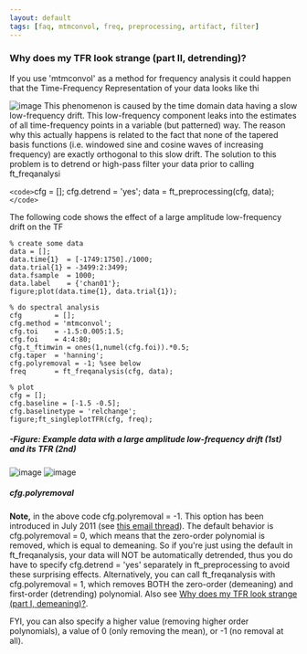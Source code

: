 ```yaml
---
layout: default
tags: [faq, mtmconvol, freq, preprocessing, artifact, filter]
---
```


### Why does my TFR look strange (part II, detrending)?

If you use 'mtmconvol' as a method for frequency analysis it could happen that the Time-Frequency Representation of your data looks like thi

![image](/media/faq/strangetfr3.png@400)
This phenomenon is caused by the time domain data having a slow low-frequency drift. This low-frequency component leaks into the estimates of all time-frequency points in a variable (but patterned) way. The reason why this actually happens is related to the fact that none of the tapered basis functions (i.e. windowed sine and cosine waves of increasing frequency) are exactly orthogonal to this slow drift.
The solution to this problem is to detrend or high-pass filter your data prior to calling ft_freqanalysi

`<code>`cfg = [];
cfg.detrend = 'yes';
data = ft_preprocessing(cfg, data);
`</code>`

The following code shows the effect of a large amplitude low-frequency drift on the TF

	
	% create some data
	data = [];
	data.time{1}  = [-1749:1750]./1000;
	data.trial{1} = -3499:2:3499;
	data.fsample  = 1000;
	data.label    = {'chan01'};
	figure;plot(data.time{1}, data.trial{1});
	
	% do spectral analysis
	cfg        = [];
	cfg.method = 'mtmconvol';
	cfg.toi    = -1.5:0.005:1.5;
	cfg.foi    = 4:4:80;
	cfg.t_ftimwin = ones(1,numel(cfg.foi)).*0.5;
	cfg.taper  = 'hanning';
	cfg.polyremoval = -1; %see below
	freq       = ft_freqanalysis(cfg, data);
	
	% plot
	cfg = [];
	cfg.baseline = [-1.5 -0.5];
	cfg.baselinetype = 'relchange';
	figure;ft_singleplotTFR(cfg, freq);

##### -Figure: Example data with a large amplitude low-frequency drift (1st) and its TFR (2nd)

![image](/media/faq/strangetfr4.png@300)
![image](/media/faq/strangetfr3.png@300)

##### cfg.polyremoval

**Note,** in the above code cfg.polyremoval = -1. This option has been introduced in July 2011 (see [this email thread](http://mailman.science.ru.nl/pipermail/fieldtrip/2012-January/004666.html)). The default behavior is cfg.polyremoval = 0, which means that the zero-order polynomial is removed, which is equal to demeaning. So if you're just using the default in ft_freqanalysis, your data will NOT be automatically detrended, thus you do have to specify cfg.detrend = 'yes' separately in ft_preprocessing to avoid these surprising effects. Alternatively, you can call ft_freqanalysis with cfg.polyremoval = 1, which removes BOTH the zero-order (demeaning) and first-order (detrending) polynomial. Also see [Why does my TFR look strange (part I, demeaning)?](/faq/why_does_my_tfr_look_strange).

FYI, you can also specify a higher value (removing higher order polynomials), a value of 0 (only removing the mean), or -1 (no removal at all).

